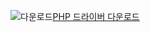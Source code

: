 ![다운로드](../ssdt/media/download.png)[PHP 드라이버 다운로드](https://www.microsoft.com/download/details.aspx?id=20098)